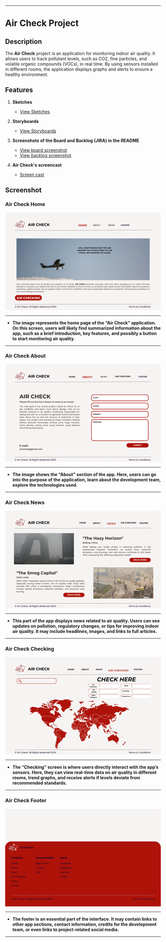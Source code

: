 

---

# Air Check Project

## Description

The **Air Check** project is an application for monitoring indoor air quality. It allows users to track pollutant levels, such as CO2, fine particles, and volatile organic compounds (VOCs), in real time. By using sensors installed in different rooms, the application displays graphs and alerts to ensure a healthy environment.

## Features

1. **Sketches**
   - [View Sketches](https://www.canva.com/design/DAGPdL1jPiE/yGPMJjDrRV9zdYg4t_7LGg/edit?utm_content=DAGPdL1jPiE&utm_campaign=designshare&utm_medium=link2&utm_source=sharebutton)

2. **Storyboards**
   - [View Storyboards](https://www.canva.com/design/DAGPbmRTUP8/Na02R1fYH_BTh3oBDriFkA/edit)


3. **Screenshots of the Board and Backlog (JIRA) in the README**
   - [View board screenshot](https://photos.google.com/share/AF1QipPZgEBV-bfVaTrheYdVAacwTxp-Vnxg1Gp6GgrLrAaY-7hY7buwf3Gw4fMGp703PA?key=VzFMbUVQNEJJX2FLZnJmZjB4WXBwaWswbk9rMzh3)
   - [View backlog screenshot](https://photos.google.com/share/AF1QipOwZwLRswJ_NlKKxuW-St5EbQo4-mAwp0rUM2s1s6NrFJ1fS899owJ_AdnTLNHzVw?key=dFIwcjBPbUpmUnU0VEV0bTk5QUhXVk51U3RSamJB)

4. **Air Check's screencast**<br>
   - [Screen cast](https://drive.google.com/file/d/17lv6vka524T4o-mk9uObwuvquenCncN7/view?pli=1)
   
## Screenshot

### Air Check Home
<img alt="Air Check" src="./assets/Air_Check_Home.png">
<hr>

- **The image represents the home page of the “Air Check” application. On this screen, users will likely find summarized information about the app, such as a brief introduction, key features, and possibly a button to start monitoring air quality**.

<hr>

### Air Check About
<img alt="Air Check" src="./assets/Air_Check_About.png">
<hr>

- **The image shows the “About” section of the app. Here, users can go into the purpose of the application, learn about the development team, explore the technologies used.**

<hr>

### Air Check News
<img alt="Air Check" src="./assets/Air_Check_News.png">
<hr>

- **This part of the app displays news related to air quality. Users can see updates on pollution, regulatory changes, or tips for improving indoor air quality. It may include headlines, images, and links to full articles.**

<hr>

### Air Check Checking
<img alt="Air Check" src="./assets/Air_Check_Checking.png">
<hr>

- **The “Checking” screen is where users directly interact with the app’s sensors. Here, they can view real-time data on air quality in different rooms, trend graphs, and receive alerts if levels deviate from recommended standards.**

<hr>

### Air Check Footer
<img alt="Air Check" src="./assets/Air_Check_Footer.png">
<hr>

- **The footer is an essential part of the interface. It may contain links to other app sections, contact information, credits for the development team, or even links to project-related social media.**

<hr>
